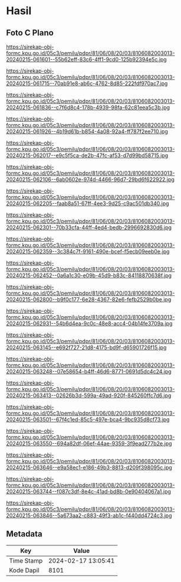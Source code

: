 # Hasil

## Foto C Plano

https://sirekap-obj-formc.kpu.go.id/05c3/pemilu/pdpr/81/06/08/20/03/8106082003013-20240215-061601--55b62eff-83c6-4ff1-9cd0-125b92394e5c.jpg

https://sirekap-obj-formc.kpu.go.id/05c3/pemilu/pdpr/81/06/08/20/03/8106082003013-20240215-061715--70ab91e8-ab6c-4762-8d85-222fdf970ac7.jpg

https://sirekap-obj-formc.kpu.go.id/05c3/pemilu/pdpr/81/06/08/20/03/8106082003013-20240215-061836--c7f6d8c4-178b-4939-98fa-62c81eea5c3b.jpg

https://sirekap-obj-formc.kpu.go.id/05c3/pemilu/pdpr/81/06/08/20/03/8106082003013-20240215-061926--4b19d61b-b854-4a08-92a4-ff787f2ee710.jpg

https://sirekap-obj-formc.kpu.go.id/05c3/pemilu/pdpr/81/06/08/20/03/8106082003013-20240215-062017--e9c5f5ca-de2b-47fc-af53-d7d99bd58715.jpg

https://sirekap-obj-formc.kpu.go.id/05c3/pemilu/pdpr/81/06/08/20/03/8106082003013-20240215-062106--6ab0602e-974d-4466-96d7-29bd6f622922.jpg

https://sirekap-obj-formc.kpu.go.id/05c3/pemilu/pdpr/81/06/08/20/03/8106082003013-20240215-062205--faab8a51-67ff-4ee3-9d25-c9ac501db340.jpg

https://sirekap-obj-formc.kpu.go.id/05c3/pemilu/pdpr/81/06/08/20/03/8106082003013-20240215-062301--70b33cfa-44ff-4ed4-bedb-2996692830d6.jpg

https://sirekap-obj-formc.kpu.go.id/05c3/pemilu/pdpr/81/06/08/20/03/8106082003013-20240215-062359--3c384c7f-9161-490e-bcef-f5ecb09eeb0e.jpg

https://sirekap-obj-formc.kpu.go.id/05c3/pemilu/pdpr/81/06/08/20/03/8106082003013-20240215-062452--0a6a1c30-e09b-45d9-b83c-84118870638f.jpg

https://sirekap-obj-formc.kpu.go.id/05c3/pemilu/pdpr/81/06/08/20/03/8106082003013-20240215-062800--b9f0c177-6e28-4367-82e6-fefb2529b0be.jpg

https://sirekap-obj-formc.kpu.go.id/05c3/pemilu/pdpr/81/06/08/20/03/8106082003013-20240215-062931--54b6d4ea-9c0c-48e8-acc4-04b14fe3709a.jpg

https://sirekap-obj-formc.kpu.go.id/05c3/pemilu/pdpr/81/06/08/20/03/8106082003013-20240215-063145--e692f727-21d8-4175-bd9f-d65901726f15.jpg

https://sirekap-obj-formc.kpu.go.id/05c3/pemilu/pdpr/81/06/08/20/03/8106082003013-20240215-063248--07e58654-b4ff-46d6-8771-0691d5dc4c24.jpg

https://sirekap-obj-formc.kpu.go.id/05c3/pemilu/pdpr/81/06/08/20/03/8106082003013-20240215-063413--02626b3d-599a-49ad-920f-845260ffc7d6.jpg

https://sirekap-obj-formc.kpu.go.id/05c3/pemilu/pdpr/81/06/08/20/03/8106082003013-20240215-063501--67f4c1ed-85c5-497e-bca4-9bc935d8cf73.jpg

https://sirekap-obj-formc.kpu.go.id/05c3/pemilu/pdpr/81/06/08/20/03/8106082003013-20240215-063550--694a82df-06ef-44ae-9359-3f9ead277b2e.jpg

https://sirekap-obj-formc.kpu.go.id/05c3/pemilu/pdpr/81/06/08/20/03/8106082003013-20240215-063646--e9a58ec1-e186-49b3-8813-d209f398095c.jpg

https://sirekap-obj-formc.kpu.go.id/05c3/pemilu/pdpr/81/06/08/20/03/8106082003013-20240215-063744--f087c3df-8e4c-41ad-bd8b-0e90404067a1.jpg

https://sirekap-obj-formc.kpu.go.id/05c3/pemilu/pdpr/81/06/08/20/03/8106082003013-20240215-063846--5a673aa2-c883-49f3-ab1c-f440dd4724c3.jpg


## Metadata

| Key        | Value               |
| ---------- | ------------------- |
| Time Stamp | 2024-02-17 13:05:41 |
| Kode Dapil | 8101                |



